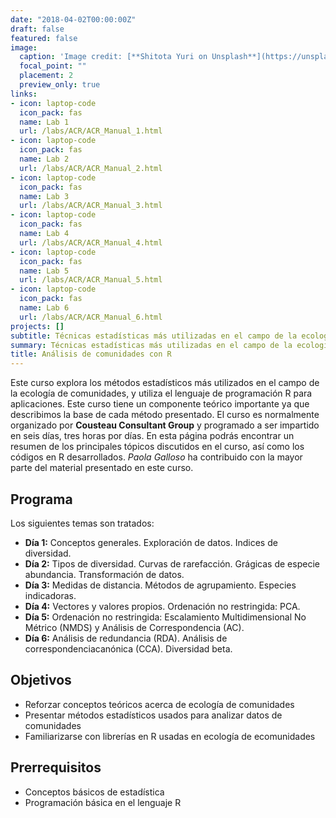 ```yaml
---
date: "2018-04-02T00:00:00Z"
draft: false
featured: false
image:
  caption: 'Image credit: [**Shitota Yuri on Unsplash**](https://unsplash.com/photos/p0hDztR46cw)'
  focal_point: ""
  placement: 2
  preview_only: true
links:
- icon: laptop-code
  icon_pack: fas
  name: Lab 1
  url: /labs/ACR/ACR_Manual_1.html
- icon: laptop-code
  icon_pack: fas
  name: Lab 2
  url: /labs/ACR/ACR_Manual_2.html
- icon: laptop-code
  icon_pack: fas
  name: Lab 3
  url: /labs/ACR/ACR_Manual_3.html
- icon: laptop-code
  icon_pack: fas
  name: Lab 4
  url: /labs/ACR/ACR_Manual_4.html
- icon: laptop-code
  icon_pack: fas
  name: Lab 5
  url: /labs/ACR/ACR_Manual_5.html
- icon: laptop-code
  icon_pack: fas
  name: Lab 6
  url: /labs/ACR/ACR_Manual_6.html
projects: []
subtitle: Técnicas estadísticas más utilizadas en el campo de la ecología de comunidades.
summary: Técnicas estadísticas más utilizadas en el campo de la ecología de comunidades.
title: Análisis de comunidades con R
---
```


Este curso explora los métodos estadísticos más utilizados en el campo de la ecología de comunidades, y utiliza el lenguaje de programación R para aplicaciones. Este curso tiene un componente teórico importante ya que describimos la base de cada método presentado. El curso es normalmente organizado por **Cousteau Consultant Group** y programado a ser impartido en seis días, tres horas por días. En esta página podrás encontrar un resumen de los principales tópicos discutidos en el curso, así como los códigos en R desarrollados. *Paola Galloso* ha contribuido con la mayor parte del material presentado en este curso.

## Programa

Los siguientes temas son tratados:

- **Día 1:** Conceptos generales. Exploración de datos. Indices de diversidad.
- **Día 2:** Tipos de diversidad. Curvas de rarefacción. Grágicas de especie abundancia. Transformación de datos.
- **Día 3:** Medidas de distancia. Métodos de agrupamiento. Especies indicadoras.
- **Día 4:** Vectores y valores propios. Ordenación no restringida: PCA.
- **Día 5:** Ordenación no restringida: Escalamiento Multidimensional No Métrico (NMDS) y Análisis de Correspondencia (AC).
- **Día 6:** Análisis de redundancia (RDA). Análisis de correspondenciacanónica (CCA). Diversidad beta. 

## Objetivos

- Reforzar conceptos teóricos acerca de ecología de comunidades
- Presentar métodos estadísticos usados para analizar datos de comunidades
- Familiarizarse con librerías en R usadas en ecología de ecomunidades

## Prerrequisitos

* Conceptos básicos de estadística
* Programación básica en el lenguaje R
